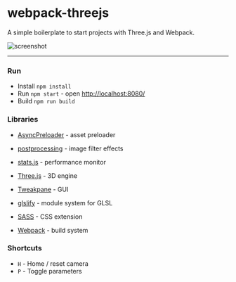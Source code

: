 # webpack-threejs

A simple boilerplate to start projects with Three.js and Webpack.

![screenshot](https://i.imgur.com/1T5YpbJ.png)

---

### Run

- Install `npm install`
- Run `npm start` - open [http://localhost:8080/](http://localhost:8080/)
- Build `npm run build`

### Libraries

- [AsyncPreloader](https://github.com/dmnsgn/async-preloader) - asset preloader
- [postprocessing](https://github.com/vanruesc/postprocessing) - image filter effects
- [stats.js](https://github.com/mrdoob/stats.js) - performance monitor
- [Three.js](https://github.com/mrdoob/three.js/) - 3D engine
- [Tweakpane](https://cocopon.github.io/tweakpane) - GUI

- [glslify](https://github.com/glslify/glslify) - module system for GLSL
- [SASS](https://sass-lang.com/) - CSS extension
- [Webpack](https://github.com/webpack) - build system

### Shortcuts

- `H` - Home / reset camera
- `P` - Toggle parameters
